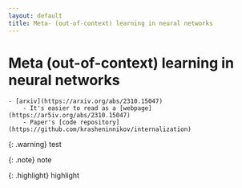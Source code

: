 ```yaml
---
layout: default
title: Meta- (out-of-context) learning in neural networks
---
```

# Meta (out-of-context) learning in neural networks

```
- [arxiv](https://arxiv.org/abs/2310.15047)
    - It's easier to read as a [webpage](https://ar5iv.org/abs/2310.15047)
    - Paper's [code repository](https://github.com/krasheninnikov/internalization)
```

{: .warning}
test


{: .note}
note

{: .highlight}
highlight